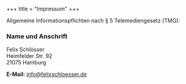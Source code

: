 +++
title = "Impressum"
+++

Allgemeine Informationspflichten nach § 5 Telemediengesetz (TMG):

### Name und Anschrift
Felix Schlösser<br>
Heimfelder Str. 92<br>
21075 Hamburg<br>

**E-Mail:** [info@felixschloesser.de](mailto:info@felixschloesser.de)

